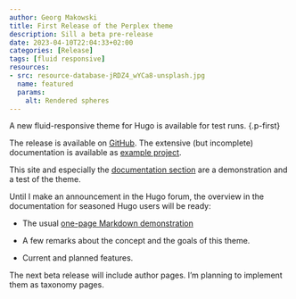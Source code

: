```yaml
---
author: Georg Makowski
title: First Release of the Perplex theme
description: Sill a beta pre-release
date: 2023-04-10T22:04:33+02:00
categories: [Release]
tags: [fluid responsive]
resources:
- src: resource-database-jRDZ4_wYCa8-unsplash.jpg
  name: featured
  params:
    alt: Rendered spheres
---
```


A new fluid-responsive theme for Hugo is available for test runs.
{.p-first}
<!--more-->

The release is available on [GitHub](https://github.com/bowman2001/perplex/releases/). The extensive (but incomplete) documentation is available as [example project](https://github.com/bowman2001/perplexdoc).

This site and especially the [documentation section](/doc) are a demonstration and a test of the theme.

Until I make an announcement in the Hugo forum, the overview in the documentation for seasoned Hugo users will be ready:

- The usual [one-page Markdown demonstration](/doc/overview/markdown)

- A few remarks about the concept and the goals of this theme.  

- Current and planned features.

The next beta release will include author pages. I’m planning to implement them as taxonomy pages.
